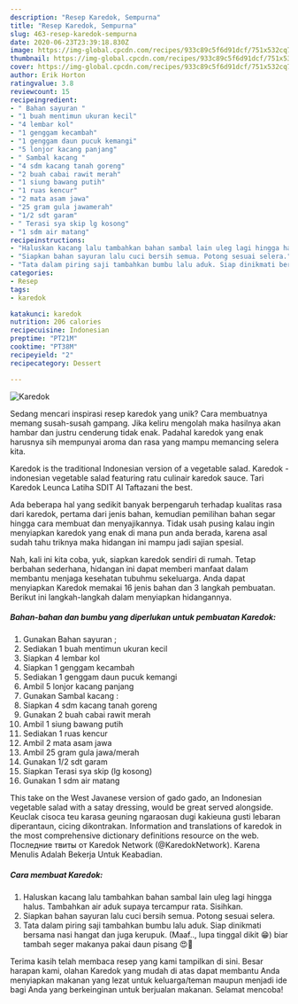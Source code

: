 ```yaml
---
description: "Resep Karedok, Sempurna"
title: "Resep Karedok, Sempurna"
slug: 463-resep-karedok-sempurna
date: 2020-06-23T23:39:18.830Z
image: https://img-global.cpcdn.com/recipes/933c89c5f6d91dcf/751x532cq70/karedok-foto-resep-utama.jpg
thumbnail: https://img-global.cpcdn.com/recipes/933c89c5f6d91dcf/751x532cq70/karedok-foto-resep-utama.jpg
cover: https://img-global.cpcdn.com/recipes/933c89c5f6d91dcf/751x532cq70/karedok-foto-resep-utama.jpg
author: Erik Horton
ratingvalue: 3.8
reviewcount: 15
recipeingredient:
- " Bahan sayuran "
- "1 buah mentimun ukuran kecil"
- "4 lembar kol"
- "1 genggam kecambah"
- "1 genggam daun pucuk kemangi"
- "5 lonjor kacang panjang"
- " Sambal kacang "
- "4 sdm kacang tanah goreng"
- "2 buah cabai rawit merah"
- "1 siung bawang putih"
- "1 ruas kencur"
- "2 mata asam jawa"
- "25 gram gula jawamerah"
- "1/2 sdt garam"
- " Terasi sya skip lg kosong"
- "1 sdm air matang"
recipeinstructions:
- "Haluskan kacang lalu tambahkan bahan sambal lain uleg lagi hingga halus. Tambahkan air aduk supaya tercampur rata. Sisihkan."
- "Siapkan bahan sayuran lalu cuci bersih semua. Potong sesuai selera."
- "Tata dalam piring saji tambahkan bumbu lalu aduk. Siap dinikmati bersama nasi hangat dan juga kerupuk. (Maaf.., lupa tinggal dikit 😁) biar tambah seger makanya pakai daun pisang 😍🥰"
categories:
- Resep
tags:
- karedok

katakunci: karedok 
nutrition: 206 calories
recipecuisine: Indonesian
preptime: "PT21M"
cooktime: "PT38M"
recipeyield: "2"
recipecategory: Dessert

---
```



![Karedok](https://img-global.cpcdn.com/recipes/933c89c5f6d91dcf/751x532cq70/karedok-foto-resep-utama.jpg)

Sedang mencari inspirasi resep karedok yang unik? Cara membuatnya memang susah-susah gampang. Jika keliru mengolah maka hasilnya akan hambar dan justru cenderung tidak enak. Padahal karedok yang enak harusnya sih mempunyai aroma dan rasa yang mampu memancing selera kita.

Karedok is the traditional Indonesian version of a vegetable salad. Karedok - indonesian vegetable salad featuring ratu culinair karedok sauce. Tari Karedok Leunca Latiha SDIT Al Taftazani the best.

Ada beberapa hal yang sedikit banyak berpengaruh terhadap kualitas rasa dari karedok, pertama dari jenis bahan, kemudian pemilihan bahan segar hingga cara membuat dan menyajikannya. Tidak usah pusing kalau ingin menyiapkan karedok yang enak di mana pun anda berada, karena asal sudah tahu triknya maka hidangan ini mampu jadi sajian spesial.


Nah, kali ini kita coba, yuk, siapkan karedok sendiri di rumah. Tetap berbahan sederhana, hidangan ini dapat memberi manfaat dalam membantu menjaga kesehatan tubuhmu sekeluarga. Anda dapat menyiapkan Karedok memakai 16 jenis bahan dan 3 langkah pembuatan. Berikut ini langkah-langkah dalam menyiapkan hidangannya.

<!--inarticleads1-->

##### Bahan-bahan dan bumbu yang diperlukan untuk pembuatan Karedok:

1. Gunakan  Bahan sayuran ;
1. Sediakan 1 buah mentimun ukuran kecil
1. Siapkan 4 lembar kol
1. Siapkan 1 genggam kecambah
1. Sediakan 1 genggam daun pucuk kemangi
1. Ambil 5 lonjor kacang panjang
1. Gunakan  Sambal kacang :
1. Siapkan 4 sdm kacang tanah goreng
1. Gunakan 2 buah cabai rawit merah
1. Ambil 1 siung bawang putih
1. Sediakan 1 ruas kencur
1. Ambil 2 mata asam jawa
1. Ambil 25 gram gula jawa/merah
1. Gunakan 1/2 sdt garam
1. Siapkan  Terasi sya skip (lg kosong)
1. Gunakan 1 sdm air matang


This take on the West Javanese version of gado gado, an Indonesian vegetable salad with a satay dressing, would be great served alongside. Keuclak cisoca teu karasa geuning ngaraosan dugi kakieuna gusti lebaran diperantaun, cicing dikontrakan. Information and translations of karedok in the most comprehensive dictionary definitions resource on the web. Последние твиты от Karedok Network (@KaredokNetwork). Karena Menulis Adalah Bekerja Untuk Keabadian. 

<!--inarticleads2-->

##### Cara membuat Karedok:

1. Haluskan kacang lalu tambahkan bahan sambal lain uleg lagi hingga halus. Tambahkan air aduk supaya tercampur rata. Sisihkan.
1. Siapkan bahan sayuran lalu cuci bersih semua. Potong sesuai selera.
1. Tata dalam piring saji tambahkan bumbu lalu aduk. Siap dinikmati bersama nasi hangat dan juga kerupuk. (Maaf.., lupa tinggal dikit 😁) biar tambah seger makanya pakai daun pisang 😍🥰




Terima kasih telah membaca resep yang kami tampilkan di sini. Besar harapan kami, olahan Karedok yang mudah di atas dapat membantu Anda menyiapkan makanan yang lezat untuk keluarga/teman maupun menjadi ide bagi Anda yang berkeinginan untuk berjualan makanan. Selamat mencoba!
